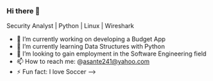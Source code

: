 ### Hi there 👋

Security Analyst | Python | Linux | Wireshark

- 🔭 I’m currently working on developing a Budget App
- 🌱 I’m currently learning Data Structures with Python
- 👯 I’m looking to gain employment in the Software Engineering field
- 📫 How to reach me: @asante241@yahoo.com
- ⚡ Fun fact: I love Soccer
-->
